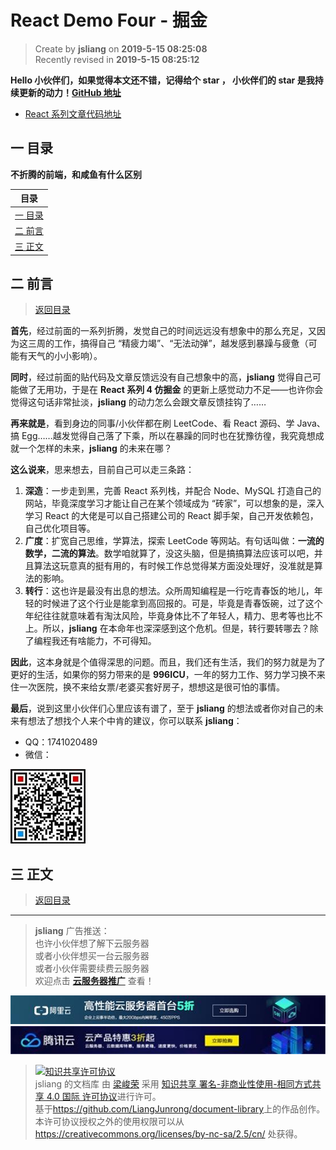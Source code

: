 React Demo Four - 掘金
===

> Create by **jsliang** on **2019-5-15 08:25:08**  
> Recently revised in **2019-5-15 08:25:12**

**Hello 小伙伴们，如果觉得本文还不错，记得给个 **star** ， 小伙伴们的 **star** 是我持续更新的动力！[GitHub 地址](https://github.com/LiangJunrong/document-library/blob/master/JavaScript-library/React/ReactDemoThree-JueJin.md)**

* [React 系列文章代码地址](https://github.com/LiangJunrong/React)

## <a name="chapter-one" id="chapter-one">一 目录</a>

**不折腾的前端，和咸鱼有什么区别**

| 目录 |
| --- | 
| [一 目录](#chapter-one) | 
| <a name="catalog-chapter-two" id="catalog-chapter-two"></a>[二 前言](#chapter-two) |
| <a name="catalog-chapter-three" id="catalog-chapter-three"></a>[三 正文](#chapter-three) |

## <a name="chapter-two" id="chapter-two">二 前言</a>

> [返回目录](#chapter-one)

**首先**，经过前面的一系列折腾，发觉自己的时间远远没有想象中的那么充足，又因为这三周的工作，搞得自己 “精疲力竭”、“无法动弹”，越发感到暴躁与疲惫（可能有天气的小小影响）。

**同时**，经过前面的贴代码及文章反馈远没有自己想象中的高，**jsliang** 觉得自己可能做了无用功，于是在 **React 系列 4 仿掘金** 的更新上感觉动力不足——也许你会觉得这句话非常扯淡，**jsliang** 的动力怎么会跟文章反馈挂钩了……

**再来就是**，看到身边的同事/小伙伴都在刷 LeetCode、看 React 源码、学 Java、搞 Egg……越发觉得自己落了下乘，所以在暴躁的同时也在犹豫彷徨，我究竟想成就一个怎样的未来，**jsliang** 的未来在哪？

**这么说来**，思来想去，目前自己可以走三条路：

1. **深造**：一步走到黑，完善 React 系列栈，并配合 Node、MySQL 打造自己的网站，毕竟深度学习才能让自己在某个领域成为 “砖家”，可以想象的是，深入学习 React 的大佬是可以自己搭建公司的 React 脚手架，自己开发依赖包，自己优化项目等。
2. **广度**：扩宽自己思维，学算法，探索 LeetCode 等网站。有句话叫做：**一流的数学，二流的算法**。数学咱就算了，没这头脑，但是搞搞算法应该可以吧，并且算法这玩意真的挺有用的，有时候工作总觉得某方面没处理好，没准就是算法的影响。
3. **转行**：这也许是最没有出息的想法。众所周知编程是一行吃青春饭的地儿，年轻的时候进了这个行业是能拿到高回报的。可是，毕竟是青春饭碗，过了这个年纪往往就意味着有淘汰风险，毕竟身体比不了年轻人，精力、思考等也比不上。所以，**jsliang** 在本命年也深深感到这个危机。但是，转行要转哪去？除了编程我还有啥能力，不可得知。

**因此**，这本身就是个值得深思的问题。而且，我们还有生活，我们的努力就是为了更好的生活，如果你的努力带来的是 **996ICU**，一年的努力工作、努力学习换不来住一次医院，换不来给女票/老婆买套好房子，想想这是很可怕的事情。

**最后**，说到这里小伙伴们心里应该有谱了，至于 **jsliang** 的想法或者你对自己的未来有想法了想找个人来个中肯的建议，你可以联系 **jsliang**：

* QQ：1741020489
* 微信：

![图](../../public-repertory/img/z-small-wechat.jpeg)

## <a name="chapter-three" id="chapter-three">三 正文</a>

> [返回目录](#chapter-one)



---

> **jsliang** 广告推送：  
> 也许小伙伴想了解下云服务器  
> 或者小伙伴想买一台云服务器  
> 或者小伙伴需要续费云服务器  
> 欢迎点击 **[云服务器推广](https://github.com/LiangJunrong/document-library/blob/master/other-library/Monologue/%E7%A8%B3%E9%A3%9F%E8%89%B0%E9%9A%BE.md)** 查看！

[![图](../../public-repertory/img/z-small-seek-ali-3.jpg)](https://promotion.aliyun.com/ntms/act/qwbk.html?userCode=w7hismrh)
[![图](../../public-repertory/img/z-small-seek-tencent-2.jpg)](https://cloud.tencent.com/redirect.php?redirect=1014&cps_key=49f647c99fce1a9f0b4e1eeb1be484c9&from=console)

> <a rel="license" href="http://creativecommons.org/licenses/by-nc-sa/4.0/"><img alt="知识共享许可协议" style="border-width:0" src="https://i.creativecommons.org/l/by-nc-sa/4.0/88x31.png" /></a><br /><span xmlns:dct="http://purl.org/dc/terms/" property="dct:title">jsliang 的文档库</span> 由 <a xmlns:cc="http://creativecommons.org/ns#" href="https://github.com/LiangJunrong/document-library" property="cc:attributionName" rel="cc:attributionURL">梁峻荣</a> 采用 <a rel="license" href="http://creativecommons.org/licenses/by-nc-sa/4.0/">知识共享 署名-非商业性使用-相同方式共享 4.0 国际 许可协议</a>进行许可。<br />基于<a xmlns:dct="http://purl.org/dc/terms/" href="https://github.com/LiangJunrong/document-library" rel="dct:source">https://github.com/LiangJunrong/document-library</a>上的作品创作。<br />本许可协议授权之外的使用权限可以从 <a xmlns:cc="http://creativecommons.org/ns#" href="https://creativecommons.org/licenses/by-nc-sa/2.5/cn/" rel="cc:morePermissions">https://creativecommons.org/licenses/by-nc-sa/2.5/cn/</a> 处获得。